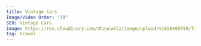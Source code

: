 ```yaml
---
title: Vintage Cars
Image/Video Order: "39"
SEO: Vintage Cars
image: https://res.cloudinary.com/dhzucwklz/image/upload/v1698490759/Travel/_SBS1414_bhitiu.jpg
tag: travel
---
```

